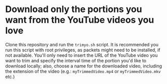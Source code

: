 # Download only the portions you want from the YouTube videos you love

Clone this repository and run the `trimyo.sh` script. It is recommended you run this script with root privileges, as packets might need to be installed, if not available. You'll only need to insert the URL of the YouTube video you want to trim and specify the interval time of the portion you'd like to download locally; also, choose a name for the downloaded video, including the extension of the video (e.g.: `myTrimmedVideo.mp4` or `myTrimmedVideo.mkv` etc.)

